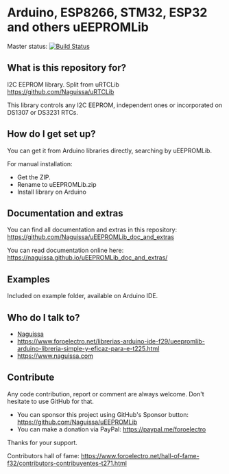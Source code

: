 # Arduino, ESP8266, STM32, ESP32 and others uEEPROMLib

Master status:   [![Build Status](https://travis-ci.org/Naguissa/uEEPROMLib.svg?branch=master)](https://travis-ci.org/Naguissa/uEEPROMLib)

## What is this repository for? ##

I2C EEPROM library. Split from uRTCLib https://github.com/Naguissa/uRTCLib

This library controls any I2C EEPROM, independent ones or incorporated on DS1307 or DS3231 RTCs.


## How do I get set up? ##

You can get it from Arduino libraries directly, searching by uEEPROMLib.

For manual installation:

 * Get the ZIP.
 * Rename to uEEPROMLib.zip
 * Install library on Arduino



## Documentation and extras ##

You can find all documentation and extras in this repository: https://github.com/Naguissa/uEEPROMLib_doc_and_extras

You can read documentation online here: https://naguissa.github.io/uEEPROMLib_doc_and_extras/



## Examples ##

Included on example folder, available on Arduino IDE.




## Who do I talk to? ##

 * [Naguissa](https://github.com/Naguissa)
 * https://www.foroelectro.net/librerias-arduino-ide-f29/ueepromlib-arduino-libreria-simple-y-eficaz-para-e-t225.html
 * https://www.naguissa.com



## Contribute ##

Any code contribution, report or comment are always welcome. Don't hesitate to use GitHub for that.


 * You can sponsor this project using GitHub's Sponsor button: https://github.com/Naguissa/uEEPROMLib
 * You can make a donation via PayPal: https://paypal.me/foroelectro


Thanks for your support.


Contributors hall of fame: https://www.foroelectro.net/hall-of-fame-f32/contributors-contribuyentes-t271.html
